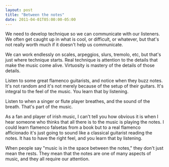 ```yaml
---
layout: post
title: "Between the notes"
date: 2011-04-01T05:00:00-05:00
---
```


We need to develop technique so we can communicate with our listeners. We often get caught up in what is cool, or difficult, or whatever, but that's not really worth much if it doesn't help us communicate.


We can work endlessly on scales, arpeggios, slurs, tremolo, etc, but that's just where technique starts. Real technique is attention to the details that make the music come alive. Virtuosity is mastery of the details of those details.


Listen to some great flamenco guitarists, and notice when they buzz  notes. It's not random and it's not merely because of the setup of their  guitars. It's integral to the feel of the music. You learn that by listening.


Listen to when a singer or flute player breathes, and the sound of the breath. That's part of the music.


As a fan and player of irish music, I can't tell you how obvious it is  when I hear someone who thinks that all there is to the music is playing  the notes. I could learn flamenco falsetas from a book but to a real flamenco afficionado it's just going to sound like a classical guitarist reading the notes. It has to have the right feel, and you learn that by listening. 


When people say "music is in the space between the notes," they don't just mean the rests. They mean that the notes are one of many aspects of music, and they all require our attention.

